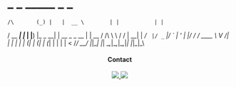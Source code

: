 
#              _ _     _____          _             _    
    /\       (_) |   |  __ \        | |           | |   
   /  \__   ___| |_  | |__) |_ _  __| | __ _ _ __ | | __
  / /\ \ \ / / | __| |  ___/ _` |/ _` |/ _` | '_ \| |/ /
 / ____ \ V /| | |_  | |  | (_| | (_| | (_| | | | |   < 
/_/    \_\_/ |_|\__| |_|   \__,_|\__,_|\__,_|_| |_|_|\_\
                                                        
                                                        



</a>
<h4 align="center">Contact</h4>                
<p align="center">

  </a>
   <a href="https://t.me/AvitGanteng">
   <img src="https://img.shields.io/badge/Telegram-%40AvitGanteng-blue">
   </a>
</a>
   <a href="https://www.instagram.com/___taufiksptra">
   <img src="https://img.shields.io/badge/instagram-%40______taufiksptra-green">
   </a>


                                                   
                                                        
